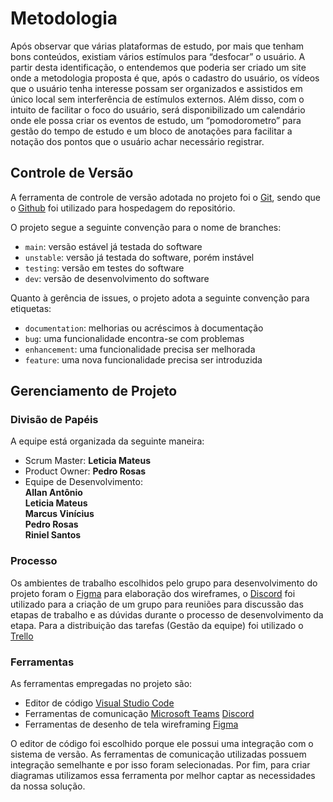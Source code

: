 
# Metodologia

Após observar que várias plataformas de estudo, por mais que tenham bons conteúdos, existiam vários estímulos para “desfocar” o usuário. A partir desta identificação, o entendemos que poderia ser criado um site onde a metodologia proposta é que, após o cadastro do usuário, os vídeos que o usuário tenha interesse possam ser organizados e assistidos em único local sem interferência de estímulos externos. Além disso, com o intuito de facilitar o foco do usuário, será disponibilizado um calendário onde ele possa criar os eventos de estudo, um “pomodorometro” para gestão do tempo de estudo e um bloco de anotações para facilitar a notação dos pontos que o usuário achar necessário registrar. 

## Controle de Versão

A ferramenta de controle de versão adotada no projeto foi o
[Git](https://git-scm.com/), sendo que o [Github](https://github.com)
foi utilizado para hospedagem do repositório.

O projeto segue a seguinte convenção para o nome de branches:

- `main`: versão estável já testada do software
- `unstable`: versão já testada do software, porém instável
- `testing`: versão em testes do software
- `dev`: versão de desenvolvimento do software

Quanto à gerência de issues, o projeto adota a seguinte convenção para
etiquetas:

- `documentation`: melhorias ou acréscimos à documentação
- `bug`: uma funcionalidade encontra-se com problemas
- `enhancement`: uma funcionalidade precisa ser melhorada
- `feature`: uma nova funcionalidade precisa ser introduzida

## Gerenciamento de Projeto

### Divisão de Papéis

A equipe está organizada da seguinte maneira:
- Scrum Master: <b>Leticia Mateus</b>
- Product Owner: <b>Pedro Rosas</b>
- Equipe de Desenvolvimento:<br>
   <b>Allan Antônio</b><br>
   <b>Leticia Mateus</b><br>
   <b>Marcus Vinícius</b><br>
   <b>Pedro Rosas</b><br>
   <b>Riniel Santos</b><br>


### Processo

Os ambientes de trabalho escolhidos pelo grupo para desenvolvimento do projeto foram o [Figma](https://www.figma.com/) para elaboração dos wireframes, o [Discord](https://discord.com/) foi utilizado para a criação de um grupo para reuniões para discussão das etapas de trabalho e as dúvidas durante o processo de desenvolvimento da etapa.
Para a distribuição das tarefas (Gestão da equipe) foi utilizado o [Trello](https://trello.com/pt-BR) 

### Ferramentas

As ferramentas empregadas no projeto são:

- Editor de código [Visual Studio Code](https://code.visualstudio.com/)
- Ferramentas de comunicação [Microsoft Teams](https://teams.microsoft.com/) [Discord](https://discord.com/)
- Ferramentas de desenho de tela wireframing [Figma](https://figma.com/)

O editor de código foi escolhido porque ele possui uma integração com o
sistema de versão. As ferramentas de comunicação utilizadas possuem
integração semelhante e por isso foram selecionadas. Por fim, para criar
diagramas utilizamos essa ferramenta por melhor captar as
necessidades da nossa solução.

